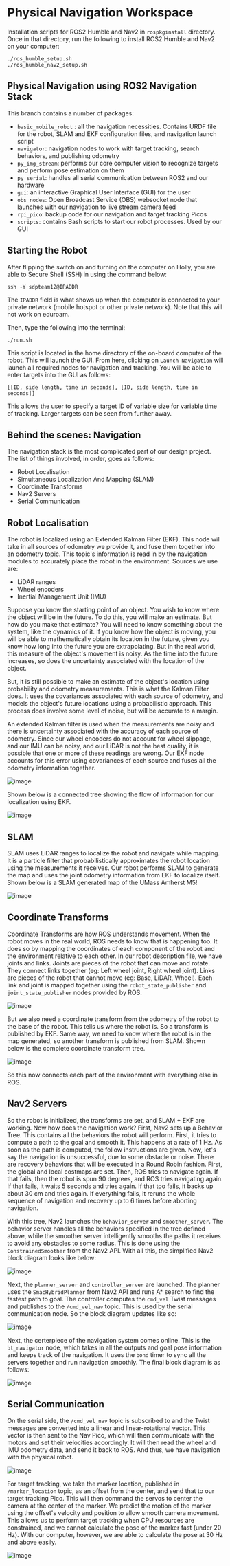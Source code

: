 # Physical Navigation Workspace

Installation scripts for ROS2 Humble and Nav2 in ```rospkginstall``` directory. Once in that directory, run the following to install ROS2 Humble and Nav2 on your computer:
```
./ros_humble_setup.sh
./ros_humble_nav2_setup.sh
```

## Physical Navigation using ROS2 Navigation Stack
This branch contains a number of packages:
- ```basic_mobile_robot``` : all the navigation necessities. Contains URDF file for the robot, SLAM and EKF configuration files, and navigation launch script
- ```navigator```: navigation nodes to work with target tracking, search behaviors, and publishing odometry
- ```py_img_stream```: performs our core computer vision to recognize targets and perform pose estimation on them
- ```py_serial```: handles all serial communication between ROS2 and our hardware
- ```gui```: an interactive Graphical User Interface (GUI) for the user
- ```obs_nodes```: Open Broadcast Service (OBS) websocket node that launches with our navigation to live stream camera feed
- ```rpi_pico```: backup code for our navigation and target tracking Picos
- ```scripts```: contains Bash scripts to start our robot processes. Used by our GUI

## Starting the Robot
After flipping the switch on and turning on the computer on Holly, you are able to Secure Shell (SSH) in using the command below:
```
ssh -Y sdpteam12@IPADDR
```
The ```IPADDR``` field is what shows up when the computer is connected to your private network (mobile hotspot or other private network). Note that this will not work on eduroam. 

Then, type the following into the terminal:
```
./run.sh
```
This script is located in the home directory of the on-board computer of the robot. This will launch the GUI. From here, clicking on ```Launch Navigation``` will launch all required nodes for navigation and tracking. You will be able to enter targets into the GUI as follows:

```[[ID, side length, time in seconds], [ID, side length, time in seconds]]```

This allows the user to specify a target ID of variable size for variable time of tracking. Larger targets can be seen from further away. 

## Behind the scenes: Navigation
The navigation stack is the most complicated part of our design project. The list of things involved, in order, goes as follows:
- Robot Localisation
- Simultaneous Localization And Mapping (SLAM)
- Coordinate Transforms
- Nav2 Servers
- Serial Communication

## Robot Localisation
The robot is localized using an Extended Kalman Filter (EKF). This node will take in all sources of odometry we provide it, and fuse them together into an odometry topic. This topic's information is read in by the navigation modules to accurately place the robot in the environment. Sources we use are:
- LiDAR ranges
- Wheel encoders
- Inertial Management Unit (IMU)

Suppose you know the starting point of an object. You wish to know where the object will be in the future. To do this, you will make an estimate. But how do you make that estimate? You will need to know something about the system, like the dynamics of it. If you know how the object is moving, you will be able to mathematically obtain its location in the future, given you know how long into the future you are extrapolating. But in the real world, this measure of the object's movement is noisy. As the time into the future increases, so does the uncertainty associated with the location of the object. 

But, it is still possible to make an estimate of the object's location using probability and odometry measurements. This is what the Kalman Filter does. It uses the covariances associated with each source of odometry, and models the object's future locations using a probabilistic approach. This process does involve some level of noise, but will be accurate to a margin. 

An extended Kalman filter is used when the measurements are noisy and there is uncertainty associated with the accuracy of each source of odometry. Since our wheel encoders do not account for wheel slippage, and our IMU can be noisy, and our LiDAR is not the best quality, it is possible that one or more of these readings are wrong. Our EKF node accounts for this error using covariances of each source and fuses all the odometry information together. 

![image](https://github.com/Samalmeida1028/sdp-team-12/assets/41523488/ba99deaf-5d88-48d2-91d7-bec8f73e0685)

Shown below is a connected tree showing the flow of information for our localization using EKF. 

![image](https://github.com/Samalmeida1028/sdp-team-12/assets/41523488/33ba2bae-2a5e-466b-9848-0de6fb2b136f)

## SLAM
SLAM uses LiDAR ranges to localize the robot and navigate while mapping. It is a particle filter that probabilistically approximates the robot location using the measurements it receives. Our robot performs SLAM to generate the map and uses the joint odometry information from EKF to localize itself. Shown below is a SLAM generated map of the UMass Amherst M5! 

![image](https://github.com/Samalmeida1028/sdp-team-12/assets/41523488/688b8ccc-6d9e-4b77-b894-d1b22d476c36)

## Coordinate Transforms
Coordinate Transforms are how ROS understands movement. When the robot moves in the real world, ROS needs to know that is happening too. It does so by mapping the coordinates of each component of the robot and the environment relative to each other. In our robot description file, we have joints and links. Joints are pieces of the robot that can move and rotate. They connect links together (eg: Left wheel joint, Right wheel joint). Links are pieces of the robot that cannot move (eg: Base, LiDAR, Wheel). Each link and joint is mapped together using the ```robot_state_publisher``` and ```joint_state_publisher``` nodes provided by ROS. 

![image](https://github.com/Samalmeida1028/sdp-team-12/assets/41523488/32681a65-1e49-4259-8362-fd9fdf01dd2e)

But we also need a coordinate transform from the odometry of the robot to the base of the robot. This tells us where the robot is. So a transform is published by EKF. Same way, we need to know where the robot is in the map generated, so another transform is published from SLAM. Shown below is the complete coordinate transform tree. 

![image](https://github.com/Samalmeida1028/sdp-team-12/assets/41523488/f7c0b655-bd9a-48ee-a253-f3ebd0e7bf9d)

So this now connects each part of the environment with everything else in ROS. 

## Nav2 Servers
So the robot is initialized, the transforms are set, and SLAM + EKF are working. Now how does the navigation work? First, Nav2 sets up a Behavior Tree. This contains all the behaviors the robot will perform. First, it tries to compute a path to the goal and smooth it. This happens at a rate of 1 Hz. As soon as the path is computed, the follow instructions are given. Now, let's say the navigation is unsuccessful, due to some obstacle or noise. There are recovery behaviors that will be executed in a Round Robin fashion. First, the global and local costmaps are set. Then, ROS tries to navigate again. If that fails, then the robot is spun 90 degrees, and ROS tries navigating again. If that fails, it waits 5 seconds and tries again. If that too fails, it backs up about 30 cm and tries again. If everything fails, it reruns the whole sequence of navigation and recovery up to 6 times before aborting navigation. 

With this tree, Nav2 launches the ```behavior_server``` and ```smoother_server```. The behavior server handles all the behaviors specified in the tree defined above, while the smoother server intelligently smooths the paths it receives to avoid any obstacles to some radius. This is done using the ```ConstrainedSmoother``` from the Nav2 API. With all this, the simplified Nav2 block diagram looks like below:

![image](https://github.com/Samalmeida1028/sdp-team-12/assets/41523488/1ee7b45f-0c73-4795-837a-6b310e492032)

Next, the ```planner_server``` and ```controller_server``` are launched. The planner uses the ```SmacHybridPlanner``` from Nav2 API and runs A* search to find the fastest path to goal. The controller computes the ```cmd_vel``` Twist messages and publishes to the ```/cmd_vel_nav``` topic. This is used by the serial communication node. So the block diagram updates like so:

![image](https://github.com/Samalmeida1028/sdp-team-12/assets/41523488/b6bfc5bb-e685-439f-bf84-2fd3a542b197)

Next, the certerpiece of the navigation system comes online. This is the ```bt_navigator``` node, which takes in all the outputs and goal pose information and keeps track of the navigation. It uses the ```bond``` timer to sync all the servers together and run navigation smoothly. The final block diagram is as follows: 

![image](https://github.com/Samalmeida1028/sdp-team-12/assets/41523488/4a87bee6-890b-4f12-bda9-f1737b721793)

## Serial Communication
On the serial side, the ```/cmd_vel_nav``` topic is subscribed to and the Twist messages are converted into a linear and linear-rotational vector. This vector is then sent to the Nav Pico, which will then communicate with the motors and set their velocities accordingly. It will then read the wheel and IMU odometry data, and send it back to ROS. And thus, we have navigation with the physical robot. 

![image](https://github.com/Samalmeida1028/sdp-team-12/assets/41523488/f5d28e58-e7bc-4cf5-89b7-cca8e2596e42)

For target tracking, we take the marker location, published in ```/marker_location``` topic, as an offset from the center, and send that to our target tracking Pico. This will then command the servos to center the camera at the center of the marker. We predict the motion of the marker using the offset's velocity and position to allow smooth camera movement. This allows us to perform target tracking when CPU resources are constrained, and we cannot calculate the pose of the marker fast (under 20 Hz). With our computer, however, we are able to calculate the pose at 30 Hz and above easily. 

![image](https://github.com/Samalmeida1028/sdp-team-12/assets/41523488/ab3f6ce5-edd7-491d-afe9-5e546c6bcd06)

